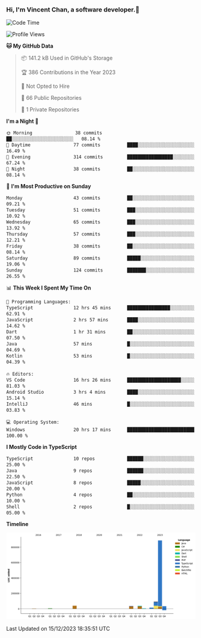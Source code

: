 ### Hi, I'm Vincent Chan, a software developer.👋

<!--
**hkvincent/hkvincent** is a ✨ _special_ ✨ repository because its `README.md` (this file) appears on your GitHub profile.

Here are some ideas to get you started:

- 🔭 I’m currently working on ...
- 🌱 I’m currently learning ...
- 👯 I’m looking to collaborate on ...
- 🤔 I’m looking for help with ...
- 💬 Ask me about ...
- 📫 How to reach me: ...
- 😄 Pronouns: ...
- ⚡ Fun fact: ...
-->
<!--START_SECTION:waka-->
![Code Time](http://img.shields.io/badge/Code%20Time-679%20hrs%2051%20mins-blue)

![Profile Views](http://img.shields.io/badge/Profile%20Views-0-blue)

**🐱 My GitHub Data** 

> 📦 141.2 kB Used in GitHub's Storage 
 > 
> 🏆 386 Contributions in the Year 2023
 > 
> 🚫 Not Opted to Hire
 > 
> 📜 66 Public Repositories 
 > 
> 🔑 1 Private Repositories 
 > 
**I'm a Night 🦉** 

```text
🌞 Morning                38 commits          ██░░░░░░░░░░░░░░░░░░░░░░░   08.14 % 
🌆 Daytime                77 commits          ████░░░░░░░░░░░░░░░░░░░░░   16.49 % 
🌃 Evening                314 commits         █████████████████░░░░░░░░   67.24 % 
🌙 Night                  38 commits          ██░░░░░░░░░░░░░░░░░░░░░░░   08.14 % 
```
📅 **I'm Most Productive on Sunday** 

```text
Monday                   43 commits          ██░░░░░░░░░░░░░░░░░░░░░░░   09.21 % 
Tuesday                  51 commits          ███░░░░░░░░░░░░░░░░░░░░░░   10.92 % 
Wednesday                65 commits          ███░░░░░░░░░░░░░░░░░░░░░░   13.92 % 
Thursday                 57 commits          ███░░░░░░░░░░░░░░░░░░░░░░   12.21 % 
Friday                   38 commits          ██░░░░░░░░░░░░░░░░░░░░░░░   08.14 % 
Saturday                 89 commits          █████░░░░░░░░░░░░░░░░░░░░   19.06 % 
Sunday                   124 commits         ███████░░░░░░░░░░░░░░░░░░   26.55 % 
```


📊 **This Week I Spent My Time On** 

```text
💬 Programming Languages: 
TypeScript               12 hrs 45 mins      ████████████████░░░░░░░░░   62.91 % 
JavaScript               2 hrs 57 mins       ████░░░░░░░░░░░░░░░░░░░░░   14.62 % 
Dart                     1 hr 31 mins        ██░░░░░░░░░░░░░░░░░░░░░░░   07.50 % 
Java                     57 mins             █░░░░░░░░░░░░░░░░░░░░░░░░   04.69 % 
Kotlin                   53 mins             █░░░░░░░░░░░░░░░░░░░░░░░░   04.39 % 

🔥 Editors: 
VS Code                  16 hrs 26 mins      ████████████████████░░░░░   81.03 % 
Android Studio           3 hrs 4 mins        ████░░░░░░░░░░░░░░░░░░░░░   15.14 % 
IntelliJ                 46 mins             █░░░░░░░░░░░░░░░░░░░░░░░░   03.83 % 

💻 Operating System: 
Windows                  20 hrs 17 mins      █████████████████████████   100.00 % 
```

**I Mostly Code in TypeScript** 

```text
TypeScript               10 repos            ██████░░░░░░░░░░░░░░░░░░░   25.00 % 
Java                     9 repos             ██████░░░░░░░░░░░░░░░░░░░   22.50 % 
JavaScript               8 repos             █████░░░░░░░░░░░░░░░░░░░░   20.00 % 
Python                   4 repos             ██░░░░░░░░░░░░░░░░░░░░░░░   10.00 % 
Shell                    2 repos             █░░░░░░░░░░░░░░░░░░░░░░░░   05.00 % 
```



**Timeline**

![Lines of Code chart](https://raw.githubusercontent.com/hkvincent/hkvincent/main/assets/bar_graph.png)


 Last Updated on 15/12/2023 18:35:51 UTC
<!--END_SECTION:waka-->
